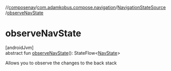 //[composenav](../../../index.md)/[com.adamkobus.compose.navigation](../index.md)/[NavigationStateSource](index.md)/[observeNavState](observe-nav-state.md)

# observeNavState

[androidJvm]\
abstract fun [observeNavState](observe-nav-state.md)(): StateFlow&lt;[NavState](../../com.adamkobus.compose.navigation.destination/-nav-state/index.md)&gt;

Allows you to observe the changes to the back stack
